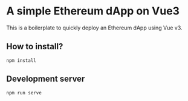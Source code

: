 # A simple Ethereum dApp on Vue3

This is a boilerplate to quickly deploy an Ethereum dApp using Vue v3.

## How to install?

`npm install`

## Development server

`npm run serve`
